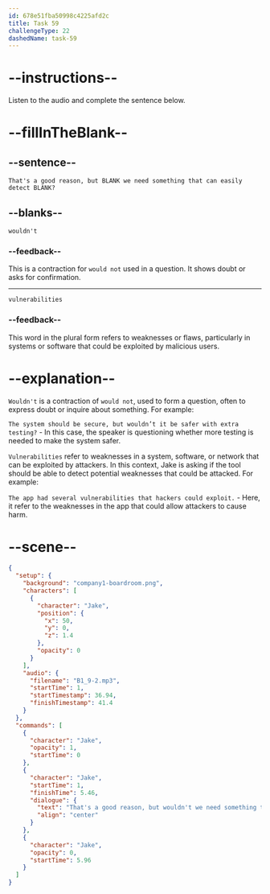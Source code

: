 ```yaml
---
id: 678e51fba50998c4225afd2c
title: Task 59
challengeType: 22
dashedName: task-59
---
```


<!-- (audio) Jake: That's a good reason, but wouldn’t we need something that can easily detect vulnerabilities? -->

# --instructions--

Listen to the audio and complete the sentence below.

# --fillInTheBlank--

## --sentence--

`That's a good reason, but BLANK we need something that can easily detect BLANK?`

## --blanks--

`wouldn't`

### --feedback--

This is a contraction for `would not` used in a question. It shows doubt or asks for confirmation.

---

`vulnerabilities`

### --feedback--

This word in the plural form refers to weaknesses or flaws, particularly in systems or software that could be exploited by malicious users.

# --explanation--

`Wouldn't` is a contraction of `would not`, used to form a question, often to express doubt or inquire about something. For example:

`The system should be secure, but wouldn’t it be safer with extra testing?` - In this case, the speaker is questioning whether more testing is needed to make the system safer.

`Vulnerabilities` refer to weaknesses in a system, software, or network that can be exploited by attackers. In this context, Jake is asking if the tool should be able to detect potential weaknesses that could be attacked. For example:

`The app had several vulnerabilities that hackers could exploit.` - Here, it refer to the weaknesses in the app that could allow attackers to cause harm.

# --scene--

```json
{
  "setup": {
    "background": "company1-boardroom.png",
    "characters": [
      {
        "character": "Jake",
        "position": {
          "x": 50,
          "y": 0,
          "z": 1.4
        },
        "opacity": 0
      }
    ],
    "audio": {
      "filename": "B1_9-2.mp3",
      "startTime": 1,
      "startTimestamp": 36.94,
      "finishTimestamp": 41.4
    }
  },
  "commands": [
    {
      "character": "Jake",
      "opacity": 1,
      "startTime": 0
    },
    {
      "character": "Jake",
      "startTime": 1,
      "finishTime": 5.46,
      "dialogue": {
        "text": "That's a good reason, but wouldn't we need something that can easily detect vulnerabilities?",
        "align": "center"
      }
    },
    {
      "character": "Jake",
      "opacity": 0,
      "startTime": 5.96
    }
  ]
}
```
